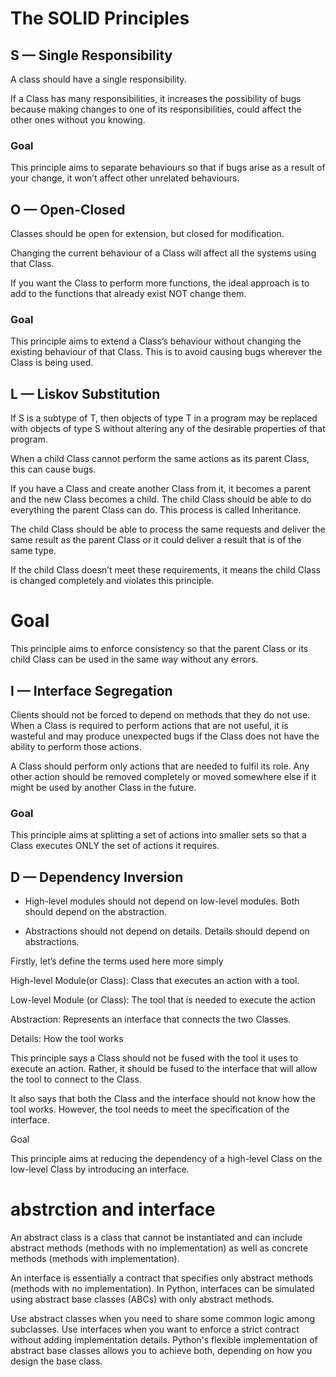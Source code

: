 # The SOLID Principles
## S — Single Responsibility
A class should have a single responsibility.

If a Class has many responsibilities, it increases the possibility of bugs because making changes to one of its responsibilities, could affect the other ones without you knowing.
### Goal

This principle aims to separate behaviours so that if bugs arise as a result of your change, it won’t affect other unrelated behaviours.

## O — Open-Closed
Classes should be open for extension, but closed for modification.

Changing the current behaviour of a Class will affect all the systems using that Class.

If you want the Class to perform more functions, the ideal approach is to add to the functions that already exist NOT change them.

###  Goal

This principle aims to extend a Class’s behaviour without changing the existing behaviour of that Class. This is to avoid causing bugs wherever the Class is being used.

## L — Liskov Substitution

If S is a subtype of T, then objects of type T in a program may be replaced with objects of type S without altering any of the desirable properties of that program.

When a child Class cannot perform the same actions as its parent Class, this can cause bugs.

If you have a Class and create another Class from it, it becomes a parent and the new Class becomes a child. The child Class should be able to do everything the parent Class can do. This process is called Inheritance.

The child Class should be able to process the same requests and deliver the same result as the parent Class or it could deliver a result that is of the same type.

If the child Class doesn’t meet these requirements, it means the child Class is changed completely and violates this principle.

# Goal

This principle aims to enforce consistency so that the parent Class or its child Class can be used in the same way without any errors.

## I — Interface Segregation

Clients should not be forced to depend on methods that they do not use.
When a Class is required to perform actions that are not useful, it is wasteful and may produce unexpected bugs if the Class does not have the ability to perform those actions.

A Class should perform only actions that are needed to fulfil its role. Any other action should be removed completely or moved somewhere else if it might be used by another Class in the future.

### Goal

This principle aims at splitting a set of actions into smaller sets so that a Class executes ONLY the set of actions it requires.

## D — Dependency Inversion

- High-level modules should not depend on low-level modules. Both should depend on the abstraction.

- Abstractions should not depend on details. Details should depend on abstractions.
  
Firstly, let’s define the terms used here more simply

High-level Module(or Class): Class that executes an action with a tool.

Low-level Module (or Class): The tool that is needed to execute the action

Abstraction: Represents an interface that connects the two Classes.

Details: How the tool works

This principle says a Class should not be fused with the tool it uses to execute an action. Rather, it should be fused to the interface that will allow the tool to connect to the Class.

It also says that both the Class and the interface should not know how the tool works. However, the tool needs to meet the specification of the interface.

Goal

This principle aims at reducing the dependency of a high-level Class on the low-level Class by introducing an interface.

# abstrction and interface
An abstract class is a class that cannot be instantiated and can include abstract methods (methods with no implementation) as well as concrete methods (methods with implementation).

An interface is essentially a contract that specifies only abstract methods (methods with no implementation). In Python, interfaces can be simulated using abstract base classes (ABCs) with only abstract methods.

Use abstract classes when you need to share some common logic among subclasses.
Use interfaces when you want to enforce a strict contract without adding implementation details.
Python's flexible implementation of abstract base classes allows you to achieve both, depending on how you design the base class.

